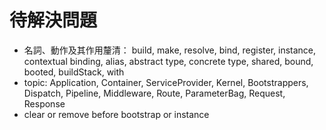 待解決問題
===
- 名詞、動作及其作用釐清： build, make, resolve, bind, register, instance, contextual binding, alias, abstract type, concrete type, shared, bound, booted, buildStack, with
- topic: Application, Container, ServiceProvider, Kernel, Bootstrappers, Dispatch, Pipeline, Middleware, Route, ParameterBag, Request, Response
- clear or remove before bootstrap or instance
